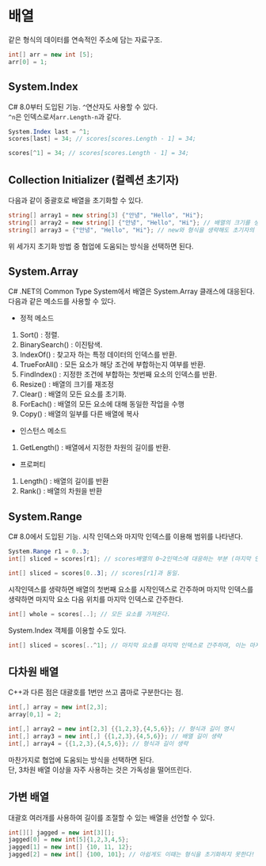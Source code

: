 # 배열
같은 형식의 데이터를 연속적인 주소에 담는 자료구조. <br/>
```cs
int[] arr = new int [5];
arr[0] = 1;
```

## System.Index
C# 8.0부터 도입된 기능. ```^```연산자도 사용할 수 있다. <br/>
```^n```은 인덱스로서```arr.Length-n```과 같다. <br/>
```cs
System.Index last = ^1;
scores[last] = 34; // scores[scores.Length - 1] = 34;

scores[^1] = 34; // scores[scores.Length - 1] = 34;
```

## Collection Initializer (컬렉션 초기자)
다음과 같이 중괄호로 배열을 초기화할 수 있다. <br/>
```cs
string[] array1 = new string[3] {"안녕", "Hello", "Hi"};
string[] array2 = new string[] {"안녕", "Hello", "Hi"}; // 배열의 크기를 생략해도 초기자의 원소에 맞게 크기를 할당한다.
string[] array3 = {"안녕", "Hello", "Hi"}; // new와 형식을 생략해도 초기자의 원소에 맞게 할당한다.
```
위 세가지 초기화 방법 중 협업에 도움되는 방식을 선택하면 된다.

## System.Array
C# .NET의 Common Type System에서 배열은 System.Array 클래스에 대응된다. <br/>
다음과 같은 메소드를 사용할 수 있다. <br/>

- 정적 메소드
1. Sort() : 정렬.
2. BinarySearch<T>() : 이진탐색.
3. IndexOf() : 찾고자 하는 특정 데이터의 인덱스를 반환.
4. TrueForAll<T>() : 모든 요소가 해당 조건에 부합하는지 여부를 반환.
5. FindIndex<T>() : 지정한 조건에 부합하는 첫번째 요소의 인덱스를 반환.
6. Resize<T>() : 배열의 크기를 재조정
7. Clear() : 배열의 모든 요소를 초기화.
8. ForEach<T>() : 배열의 모든 요소에 대해 동일한 작업을 수행
9. Copy<T>() : 배열의 일부를 다른 배열에 복사

- 인스턴스 메소드
1. GetLength() : 배열에서 지정한 차원의 길이를 반환.
- 프로퍼티
1. Length() : 배열의 길이를 반환
2. Rank() : 배열의 차원을 반환

## System.Range
C# 8.0에서 도입된 기능. 시작 인덱스와 마지막 인덱스를 이용해 범위를 나타낸다. <br/>
```cs
System.Range r1 = 0..3;
int[] sliced = scores[r1]; // scores배열의 0~2인덱스에 대응하는 부분 (마지막 인덱스는 제외된다.)

int[] sliced = scores[0..3]; // scores[r1]과 동일.
```
시작인덱스를 생략하면 배열의 첫번째 요소를 시작인덱스로 간주하며 마지막 인덱스를 생략하면 마지막 요소 다음 위치를 마지막 인덱스로 간주한다. <br/>
```cs
int[] whole = scores[..]; // 모든 요소를 가져온다.
```
System.Index 객체를 이용할 수도 있다.
```cs
int[] sliced = scores[..^1]; // 마지막 요소를 마지막 인덱스로 간주하며, 이는 마지막 원소를 제외하고 가져오는 것과 같다.
```

## 다차원 배열
C++과 다른 점은 대괄호를 1번만 쓰고 콤마로 구분한다는 점. <br/>
```cs
int[,] array = new int[2,3];
array[0,1] = 2;

int[,] array2 = new int[2,3] {{1,2,3},{4,5,6}}; // 형식과 길이 명시
int[,] array3 = new int[,] {{1,2,3},{4,5,6}}; // 배열 길이 생략
int[,] array4 = {{1,2,3},{4,5,6}}; // 형식과 길이 생략
```
마찬가지로 협업에 도움되는 방식을 선택하면 된다. <br/>
단, 3차원 배열 이상을 자주 사용하는 것은 가독성을 떨어뜨린다.

## 가변 배열
대괄호 여러개를 사용하여 길이를 조절할 수 있는 배열을 선언할 수 있다. <br/>
```cs
int[][] jagged = new int[3][];
jagged[0] = new int[5]{1,2,3,4,5};
jagged[1] = new int[] {10, 11, 12};
jagged[2] = new int[] {100, 101}; // 아쉽게도 이때는 형식을 초기화하지 못한다!
```
